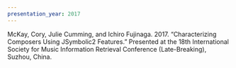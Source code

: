 ```yaml
---
presentation_year: 2017
---
```

McKay, Cory, Julie Cumming, and Ichiro Fujinaga. 2017. “Characterizing Composers Using JSymbolic2 Features.” Presented at the 18th International Society for Music Information Retrieval Conference (Late-Breaking), Suzhou, China.
